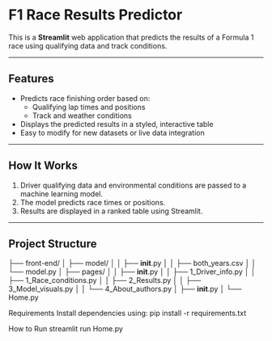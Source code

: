 # F1 Race Results Predictor

This is a **Streamlit** web application that predicts the results of a Formula 1 race using qualifying data and track conditions.

---

## Features

- Predicts race finishing order based on:
  - Qualifying lap times and positions
  - Track and weather conditions
- Displays the predicted results in a styled, interactive table
- Easy to modify for new datasets or live data integration

---

## How It Works

1. Driver qualifying data and environmental conditions are passed to a machine learning model.
2. The model predicts race times or positions.
3. Results are displayed in a ranked table using Streamlit.

---

## Project Structure

├── front-end/
│ ├── model/
│ │ ├── **init**.py
│ │ ├── both_years.csv
│ │ └── model.py
│ ├── pages/
│ │ ├── **init**.py
│ │ ├── 1_Driver_info.py
│ │ ├── 1_Race_conditions.py
│ │ ├── 2_Results.py
│ │ ├── 3_Model_visuals.py
│ │ └── 4_About_authors.py
│ ├── **init**.py
│ └── Home.py

Requirements
Install dependencies using:
pip install -r requirements.txt

How to Run
streamlit run Home.py

